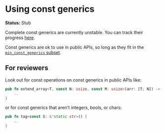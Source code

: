 # Using const generics

**Status:** Stub

Complete const generics are currently unstable. You can track their progress [here](https://github.com/rust-lang/rust/issues/44580).

Const generics are ok to use in public APIs, so long as they fit in the [`min_const_generics` subset](https://github.com/rust-lang/rust/issues/74878).

## For reviewers

Look out for const operations on const generics in public APIs like:

```rust
pub fn extend_array<T, const N: usize, const M: usize>(arr: [T; N]) -> [T; N + 1] {
    ..
}
```

or for const generics that aren't integers, bools, or chars:

```rust
pub fn tag<const S: &'static str>() {
    ..
}
```
